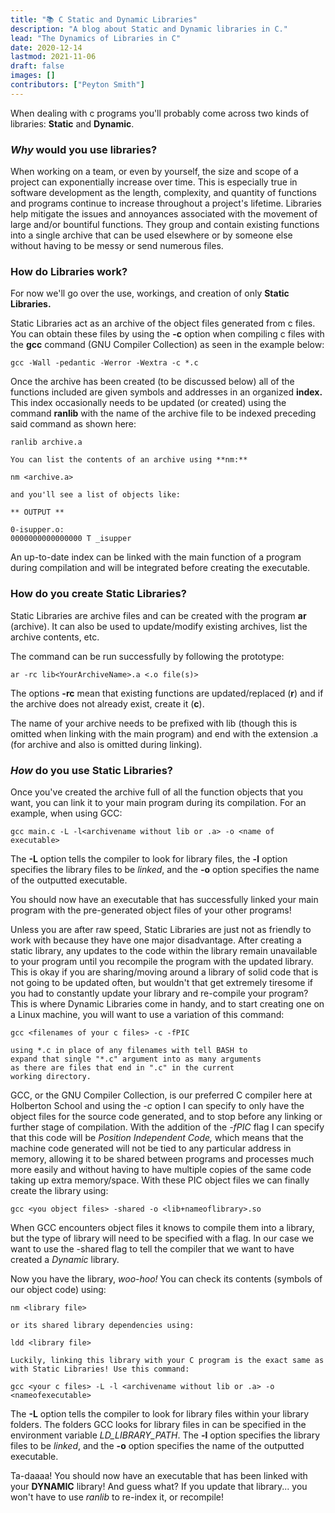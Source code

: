```yaml
---
title: "📚 C Static and Dynamic Libraries"
description: "A blog about Static and Dynamic libraries in C."
lead: "The Dynamics of Libraries in C"
date: 2020-12-14
lastmod: 2021-11-06
draft: false
images: []
contributors: ["Peyton Smith"]
---
```





When dealing with c programs you'll probably come across two kinds of libraries: **Static** and **Dynamic**.

### _Why_ would you use libraries?

When working on a team, or even by yourself, the size and scope of a project can exponentially increase over time. This is especially true in software development as the length, complexity, and quantity of functions and programs continue to increase throughout a project's lifetime. Libraries help mitigate the issues and annoyances associated with the movement of large and/or bountiful functions. They group and contain existing functions into a single archive that can be used elsewhere or by someone else without having to be messy or send numerous files.

### How do Libraries work?

For now we'll go over the use, workings, and creation of only **Static Libraries.**

Static Libraries act as an archive of the object files generated from c files. You can obtain these files by using the **-c** option when compiling c files with the **gcc** command (GNU Compiler Collection) as seen in the example below:

	gcc -Wall -pedantic -Werror -Wextra -c *.c

Once the archive has been created (to be discussed below) all of the functions included are given symbols and addresses in an organized **index.** This index occasionally needs to be updated (or created) using the command **ranlib** with the name of the archive file to be indexed preceding said command as shown here:

	ranlib archive.a

	You can list the contents of an archive using **nm:**

	nm <archive.a>

	and you'll see a list of objects like:

	** OUTPUT **

	0-isupper.o:
	0000000000000000 T _isupper

An up-to-date index can be linked with the main function of a program during compilation and will be integrated before creating the executable.

### How do you create Static Libraries?

Static Libraries are archive files and can be created with the program **ar** (archive). It can also be used to update/modify existing archives, list the archive contents, etc.

The command can be run successfully by following the prototype:

	ar -rc lib<YourArchiveName>.a <.o file(s)>


The options **-rc** mean that existing functions are updated/replaced (**r**) and if the archive does not already exist, create it (**c**).

The name of your archive needs to be prefixed with lib (though this is omitted when linking with the main program) and end with the extension .a (for archive and also is omitted during linking).

### _How_ do you use Static Libraries?

Once you've created the archive full of all the function objects that you want, you can link it to your main program during its compilation. For an example, when using GCC:

	gcc main.c -L -l<archivename without lib or .a> -o <name of executable>

The **-L** option tells the compiler to look for library files, the **-l** option specifies the library files to be _linked_, and the **-o** option specifies the name of the outputted executable.

You should now have an executable that has successfully linked your main program with the pre-generated object files of your other programs!

Unless you are after raw speed, Static Libraries are just not as friendly to work with because they have one major disadvantage. After creating a static library, any updates to the code within the library remain unavailable to your program until you recompile the program with the updated library. This is okay if you are sharing/moving around a library of solid code that is not going to be updated often, but wouldn't that get extremely tiresome if you had to constantly update your library and re-compile your program? This is where Dynamic Libraries come in handy, and to start creating one on a Linux machine, you will want to use a variation of this command:

	gcc <filenames of your c files> -c -fPIC

	using *.c in place of any filenames with tell BASH to
	expand that single "*.c" argument into as many arguments
	as there are files that end in ".c" in the current
	working directory.

GCC, or the GNU Compiler Collection, is our preferred C compiler here at Holberton School and using the _-c_ option I can specify to only have the object files for the source code generated, and to stop before any linking or further stage of compilation. With the addition of the _-fPIC_ flag I can specify that this code will be _Position Independent Code,_ which means that the machine code generated will not be tied to any particular address in memory, allowing it to be shared between programs and processes much more easily and without having to have multiple copies of the same code taking up extra memory/space. With these PIC object files we can finally create the library using:

	gcc <you object files> -shared -o <lib+nameoflibrary>.so

When GCC encounters object files it knows to compile them into a library, but the type of library will need to be specified with a flag. In our case we want to use the -shared flag to tell the compiler that we want to have created a _Dynamic_ library.

Now you have the library, _woo-hoo!_ You can check its contents (symbols of our object code) using:

	nm <library file>

	or its shared library dependencies using:

	ldd <library file>

	Luckily, linking this library with your C program is the exact same as with Static Libraries! Use this command:

	gcc <your c files> -L -l <archivename without lib or .a> -o <nameofexecutable>

The **-L** option tells the compiler to look for library files within your library folders. The folders GCC looks for library files in can be specified in the environment variable _LD_LIBRARY_PATH_. The **-l** option specifies the library files to be _linked_, and the **-o** option specifies the name of the outputted executable.

Ta-daaaa! You should now have an executable that has been linked with your **DYNAMIC** library! And guess what? If you update that library... you won't have to use _ranlib_ to re-index it, or recompile!
